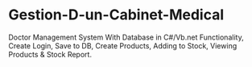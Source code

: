 # Gestion-D-un-Cabinet-Medical
Doctor Management System With Database in C#/Vb.net Functionality, Create Login, Save to DB, Create Products, Adding to Stock, Viewing Products &amp; Stock Report.
